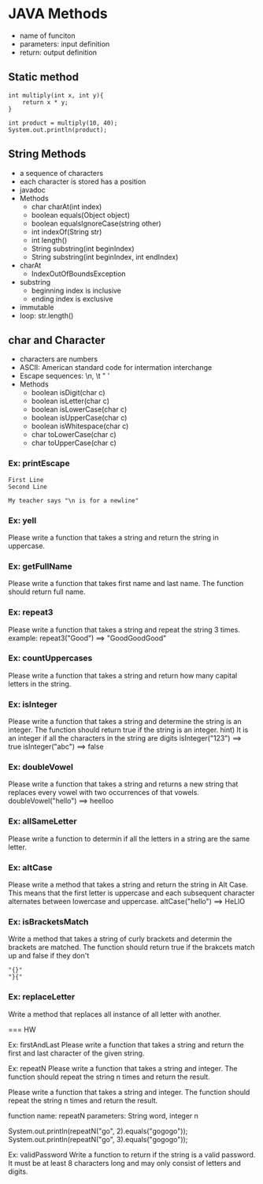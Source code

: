 # JAVA Methods

- name of funciton 
- parameters: input definition
- return: output definition

## Static method
```
int multiply(int x, int y){
    return x * y;
}

int product = multiply(10, 40);
System.out.println(product);
```

## String Methods
- a sequence of characters
- each character is stored has a position
- javadoc
- Methods
  * char charAt(int index)
  * boolean equals(Object object)
  * boolean equalsIgnoreCase(string other)
  * int indexOf(String str)
  * int length()
  * String substring(int beginIndex)
  * String substring(int beginIndex, int endIndex)
- charAt
  * IndexOutOfBoundsException
- substring
  * beginning index is inclusive
  * ending index is exclusive
- immutable
- loop: str.length()

## char and Character
- characters are numbers
- ASCII: American standard code for intermation interchange
- Escape sequences: \n, \t \" \'
- Methods
  * boolean isDigit(char c)
  * boolean isLetter(char c)
  * boolean isLowerCase(char c)
  * boolean isUpperCase(char c)
  * boolean isWhitespace(char c)
  * char toLowerCase(char c)
  * char toUpperCase(char c)
  
### Ex: printEscape
```
First Line
Second Line

My teacher says "\n is for a newline"
```
### Ex: yell 
Please write a function that takes a string and return the string in uppercase. 

### Ex: getFullName
Please write a function that takes first name and last name. 
The function should return full name.

### Ex: repeat3
Please write a function that takes a string and repeat the string 3 times.
example: repeat3("Good") ==> "GoodGoodGood"

### Ex: countUppercases
Please write a function that takes a string and return how many capital letters in the string.

### Ex: isInteger
Please write a function that takes a string and determine the string is an integer. 
The function should return true if the string is an integer.
hint) It is an integer if all the characters in the string are digits
isInteger("123") ==> true
isInteger("abc") ==> false

### Ex: doubleVowel
Please write a function that takes a string and returns a new string 
that replaces every vowel with two occurrences of that vowels.
doubleVowel("hello") ==> heelloo

### Ex: allSameLetter
Please write a function to determin if all the letters in a string are the same letter.

### Ex: altCase
Please write a method that takes a string and return the string in Alt Case.
This means that the first letter is uppercase and each subsequent character alternates 
between lowercase and uppercase.
altCase("hello") ==> HeLlO

### Ex: isBracketsMatch
Write a method that takes a string of curly brackets and determin the brackets are matched.
The function should return true if the brakcets match up and false if they don't
```
"{}"
"}{"
```

### Ex: replaceLetter
Write a method that replaces all instance of all letter with another.


=== HW

Ex: firstAndLast
Please write a function that takes a string and return the first and last character of the given string.


Ex: repeatN
Please write a function that takes a string and integer. 
The function should repeat the string n times and return the result.

Please write a function that takes a string and integer. 
The function should repeat the string n times and return the result.

function name: repeatN
parameters: String word, integer n


System.out.println(repeatN("go", 2).equals("gogogo"));
System.out.println(repeatN("go", 3).equals("gogogo"));


Ex: validPassword
Write a function to return if the string is a valid password.
It must be at least 8 characters long and may only consist 
of letters and digits.